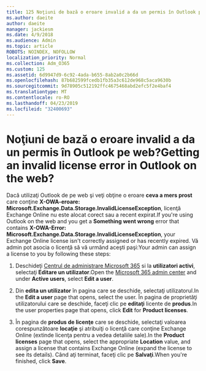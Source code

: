 ```yaml
---
title: 125 Noţiuni de bază o eroare invalid a da un permis în Outlook pe web?
ms.author: daeite
author: daeite
manager: jackiesm
ms.date: 4/9/2018
ms.audience: Admin
ms.topic: article
ROBOTS: NOINDEX, NOFOLLOW
localization_priority: Normal
ms.collection: Adm_O365
ms.custom: 125
ms.assetid: 6d9947d9-6c92-4ada-b655-8ab2a0c2b66d
ms.openlocfilehash: 87b682599fcedb1fb35a3c612de968c5aca9630b
ms.sourcegitcommit: 9d78905c512192ffc4675468abd2efc5f2e4baf4
ms.translationtype: MT
ms.contentlocale: ro-RO
ms.lasthandoff: 04/23/2019
ms.locfileid: "32400693"
---
```

# <a name="getting-an-invalid-license-error-in-outlook-on-the-web"></a><span data-ttu-id="36c9c-102">Noţiuni de bază o eroare invalid a da un permis în Outlook pe web?</span><span class="sxs-lookup"><span data-stu-id="36c9c-102">Getting an invalid license error in Outlook on the web?</span></span>

<span data-ttu-id="36c9c-103">Dacă utilizaţi Outlook de pe web şi veţi obţine o eroare **ceva a mers prost** care conţine **X-OWA-eroare: Microsoft.Exchange.Data.Storage.InvalidLicenseException**, licenţă Exchange Online nu este alocat corect sau a recent expirat.</span><span class="sxs-lookup"><span data-stu-id="36c9c-103">If you're using Outlook on the web and you get a **Something went wrong** error that contains **X-OWA-Error: Microsoft.Exchange.Data.Storage.InvalidLicenseException**, your Exchange Online license isn't correctly assigned or has recently expired.</span></span> <span data-ttu-id="36c9c-104">Vă admin pot asocia o licenţă să vă urmând aceşti paşi:</span><span class="sxs-lookup"><span data-stu-id="36c9c-104">Your admin can assign a license to you by following these steps:</span></span>
  
1. <span data-ttu-id="36c9c-105">Deschideţi [Centrul de administrare Microsoft 365](https://portal.office.com/adminportal/home#/homepage) si la **utilizatori activi**, selectaţi **Editare un utilizator**.</span><span class="sxs-lookup"><span data-stu-id="36c9c-105">Open the [Microsoft 365 admin center](https://portal.office.com/adminportal/home#/homepage) and under **Active users**, select **Edit a user**.</span></span>
    
2. <span data-ttu-id="36c9c-106">Din **edita un utilizator** în pagina care se deschide, selectaţi utilizatorul.</span><span class="sxs-lookup"><span data-stu-id="36c9c-106">In the **Edit a user** page that opens, select the user.</span></span> <span data-ttu-id="36c9c-107">În pagina de proprietăţi utilizatorului care se deschide, faceţi clic pe **editaţi** licente de **produs**.</span><span class="sxs-lookup"><span data-stu-id="36c9c-107">In the user properties page that opens, click **Edit** for **Product licenses**.</span></span>
    
3. <span data-ttu-id="36c9c-108">În pagina de **produs de licenţe** care se deschide, selectaţi valoarea corespunzătoare **locaţie** şi atribuiţi o licenţă care conţine Exchange Online (extinde licenţa pentru a vedea detaliile sale).</span><span class="sxs-lookup"><span data-stu-id="36c9c-108">In the **Product licenses** page that opens, select the appropriate **Location** value, and assign a license that contains Exchange Online (expand the license to see its details).</span></span> <span data-ttu-id="36c9c-109">Când aţi terminat, faceţi clic pe **Salvaţi**.</span><span class="sxs-lookup"><span data-stu-id="36c9c-109">When you're finished, click **Save**.</span></span>
    

